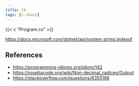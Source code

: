 ```yaml
---
title: C#
tags: [c-sharp]
---
```


{{< c "Program.cs" >}}

<https://docs.microsoft.com/dotnet/api/system.string.indexof>

## References

- <https://programming-idioms.org/idiom/142>
- <https://rosettacode.org/wiki/Non-decimal_radices/Output>
- <https://stackoverflow.com/questions/8355166>
